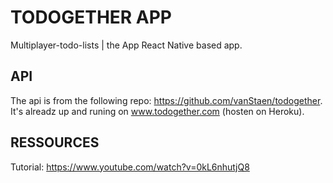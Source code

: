 # TODOGETHER APP

Multiplayer-todo-lists | the App
React Native based app.

## API

The api is from the following repo: https://github.com/vanStaen/todogether. It's alreadz up and runing on www.todogether.com (hosten on Heroku). 

## RESSOURCES

Tutorial: https://www.youtube.com/watch?v=0kL6nhutjQ8